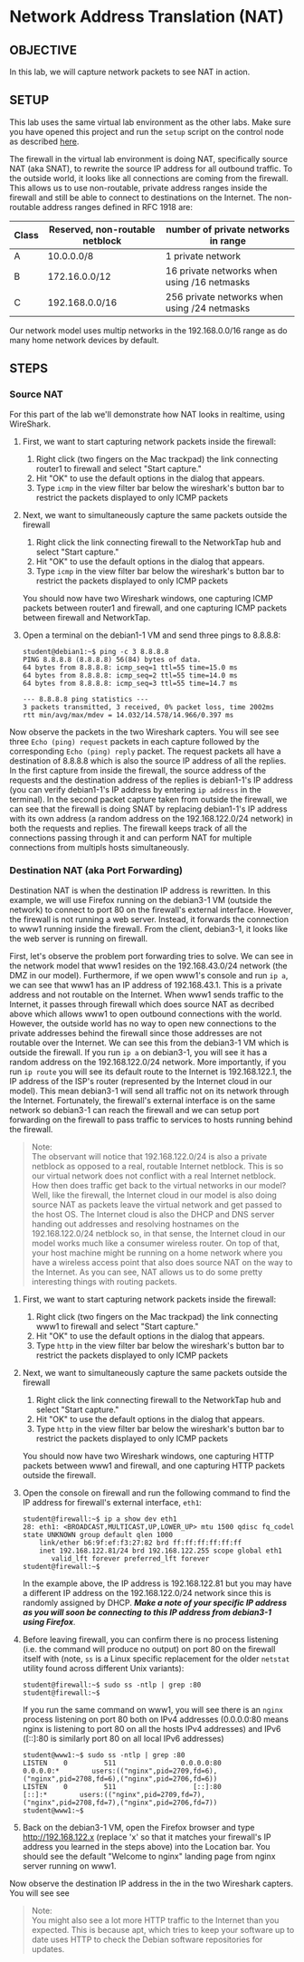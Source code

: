 # Network Address Translation (NAT)

## OBJECTIVE

In this lab, we will capture network packets to see NAT in action.

## SETUP

This lab uses the same virtual lab environment as the other labs.  Make sure you have opened this project and run the `setup` script on the control node as described [here](https://github.com/dmbrownlee/demo/blob/release/networkplus/labfiles/README.md).

The firewall in the virtual lab environment is doing NAT, specifically source NAT (aka SNAT), to rewrite the source IP address for all outbound traffic.  To the outside world, it looks like all connections are coming from the firewall.  This allows us to use non-routable, private address ranges inside the firewall and still be able to connect to destinations on the Internet.  The non-routable address ranges defined in RFC 1918 are:

|Class|Reserved, non-routable netblock|number of private networks in range|
---|---|---
|A|10.0.0.0/8|1 private network|
|B|172.16.0.0/12|16 private networks when using /16 netmasks|
|C|192.168.0.0/16|256 private networks when using /24 netmasks|

Our network model uses multip networks in the 192.168.0.0/16 range as do many home network devices by default.

## STEPS

### Source NAT

For this part of the lab we'll demonstrate how NAT looks in realtime, using WireShark.

1. First, we want to start capturing network packets inside the firewall:
   1. Right click (two fingers on the Mac trackpad) the link connecting router1 to firewall and select "Start capture."
   1. Hit "OK" to use the default options in the dialog that appears.
   1. Type `icmp` in the view filter bar below the wireshark's button bar to restrict the packets displayed to only ICMP packets

1. Next, we want to simultaneously capture the same packets outside the firewall
   1. Right click the link connecting firewall to the NetworkTap hub and select "Start capture."
   1. Hit "OK" to use the default options in the dialog that appears.
   1. Type `icmp` in the view filter bar below the wireshark's button bar to restrict the packets displayed to only ICMP packets

   You should now have two Wireshark windows, one capturing ICMP packets between router1 and firewall, and one capturing ICMP packets between firewall and NetworkTap.

1. Open a terminal on the debian1-1 VM and send three pings to 8.8.8.8:
   ```
   student@debian1:~$ ping -c 3 8.8.8.8
   PING 8.8.8.8 (8.8.8.8) 56(84) bytes of data.
   64 bytes from 8.8.8.8: icmp_seq=1 ttl=55 time=15.0 ms
   64 bytes from 8.8.8.8: icmp_seq=2 ttl=55 time=14.0 ms
   64 bytes from 8.8.8.8: icmp_seq=3 ttl=55 time=14.7 ms

   --- 8.8.8.8 ping statistics ---
   3 packets transmitted, 3 received, 0% packet loss, time 2002ms
   rtt min/avg/max/mdev = 14.032/14.578/14.966/0.397 ms
   ```

Now observe the packets in the two Wireshark capters.  You will see see three `Echo (ping) request` packets in each capture followed by the corresponding `Echo (ping) reply` packet.  The request packets all have a destination of 8.8.8.8 which is also the source IP address of all the replies.  In the first capture from inside the firewall, the source address of the requests and the destination address of the replies is debian1-1's IP address (you can verify debian1-1's IP address by entering `ip address` in the terminal).  In the second packet capture taken from outside the firewall, we can see that the firewall is doing SNAT by replacing debian1-1's IP address with its own address (a random address on the 192.168.122.0/24 network) in both the requests and replies.  The firewall keeps track of all the connections passing through it and can perform NAT for multiple connections from multipls hosts simultaneously.

### Destination NAT (aka Port Forwarding)
Destination NAT is when the destination IP address is rewritten.  In this example, we will use Firefox running on the debian3-1 VM (outside the network) to connect to port 80 on the firewall's external interface.  However, the firewall is not running a web server.  Instead, it forwards the connection to www1 running inside the firewall.  From the client, debian3-1, it looks like the web server is running on firewall.

First, let's observe the problem port forwarding tries to solve.  We can see in the network model that www1 resides on the 192.168.43.0/24 network (the DMZ in our model).  Furthermore, if we open www1's console and run `ip a`, we can see that www1 has an IP address of 192.168.43.1.  This is a private address and not routable on the Internet.  When www1 sends traffic to the Internet, it passes through firewall which does source NAT as decribed above which allows www1 to open outbound connections with the world.  However, the outside world has no way to open new connections to the private addresses behind the firewall since those addresses are not routable over the Internet.  We can see this from the debian3-1 VM which is outside the firewall.  If you run `ip a` on debian3-1, you will see it has a random address on the 192.168.122.0/24 network.  More importantly, if you run `ip route` you will see its default route to the Internet is 192.168.122.1, the IP address of the ISP's router (represented by the Internet cloud in our model).  This mean debian3-1 will send all traffic not on its network through the Internet.  Fortunately, the firewall's external interface is on the same network so debian3-1 can reach the firewall and we can setup port forwarding on the firewall to pass traffic to services to hosts running behind the firewall.

   > Note:</br>The observant will notice that 192.168.122.0/24 is also a private netblock as opposed to a real, routable Internet netblock.  This is so our virtual network does not conflict with a real Internet netblock.  How then does traffic get back to the virtual networks in our model?  Well, like the firewall, the Internet cloud in our model is also doing source NAT as packets leave the virtual network and get passed to the host OS.  The Internet cloud is also the DHCP and DNS server handing out addresses and resolving hostnames on the 192.168.122.0/24 netblock so, in that sense, the Internet cloud in our model works much like a consumer wireless router.  On top of that, your host machine might be running on a home network where you have a wireless access point that also does source NAT on the way to the Internet.  As you can see, NAT allows us to do some pretty interesting things with routing packets.

1. First, we want to start capturing network packets inside the firewall:
   1. Right click (two fingers on the Mac trackpad) the link connecting www1 to firewall and select "Start capture."
   1. Hit "OK" to use the default options in the dialog that appears.
   1. Type `http` in the view filter bar below the wireshark's button bar to restrict the packets displayed to only ICMP packets

1. Next, we want to simultaneously capture the same packets outside the firewall
   1. Right click the link connecting firewall to the NetworkTap hub and select "Start capture."
   1. Hit "OK" to use the default options in the dialog that appears.
   1. Type `http` in the view filter bar below the wireshark's button bar to restrict the packets displayed to only ICMP packets

   You should now have two Wireshark windows, one capturing HTTP packets between www1 and firewall, and one capturing HTTP packets outside the firewall.

1. Open the console on firewall and run the following command to find the IP address for firewall's external interface, `eth1`:
   ```
   student@firewall:~$ ip a show dev eth1
   28: eth1: <BROADCAST,MULTICAST,UP,LOWER_UP> mtu 1500 qdisc fq_codel state UNKNOWN group default qlen 1000
       link/ether b6:9f:ef:f3:27:82 brd ff:ff:ff:ff:ff:ff
       inet 192.168.122.81/24 brd 192.168.122.255 scope global eth1
          valid_lft forever preferred_lft forever
   student@firewall:~$
   ```
   In the example above, the IP address is 192.168.122.81 but you may have a different IP address on the 192.168.122.0/24 network since this is randomly assigned by DHCP.  ___Make a note of your specific IP address as you will soon be connecting to this IP address from debian3-1 using Firefox___.

1. Before leaving firewall, you can confirm there is no process listening (i.e. the command will produce no output) on port 80 on the firewall itself with (note, `ss` is a Linux specific replacement for the older `netstat` utility found across different Unix variants):
   ```
   student@firewall:~$ sudo ss -ntlp | grep :80
   student@firewall:~$
   ```
   If you run the same command on www1, you will see there is an `nginx` process listening on port 80 both on IPv4 addresses (0.0.0.0:80 means nginx is listening to port 80 on all the hosts IPv4 addresses) and IPv6 ([::]:80 is similarly port 80 on all local IPv6 addresses)
   ```
   student@www1:~$ sudo ss -ntlp | grep :80
   LISTEN    0         511                0.0.0.0:80               0.0.0.0:*        users:(("nginx",pid=2709,fd=6),("nginx",pid=2708,fd=6),("nginx",pid=2706,fd=6))
   LISTEN    0         511                   [::]:80                  [::]:*        users:(("nginx",pid=2709,fd=7),("nginx",pid=2708,fd=7),("nginx",pid=2706,fd=7))
   student@www1:~$
   ```
1. Back on the debian3-1 VM, open the Firefox browser and type http://192.168.122.x (replace 'x' so that it matches your firewall's IP address you learned in the steps above) into the Location bar.  You should see the default "Welcome to nginx" landing page from nginx server running on www1.

Now observe the destination IP address in the in the two Wireshark capters.  You will see see

> Note:</br>You might also see a lot more HTTP traffic to the Internet than you expected.  This is because apt, which tries to keep your software up to date uses HTTP to check the Debian software repositories for updates.
